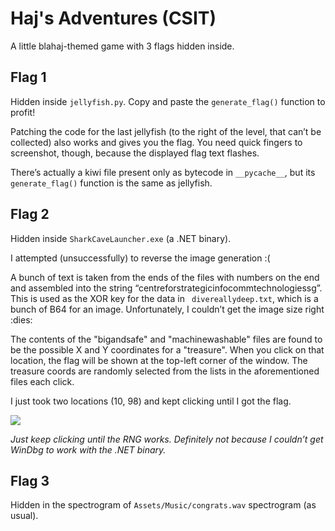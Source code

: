 # Haj's Adventures (CSIT)

A little blahaj-themed game with 3 flags hidden inside. 

## Flag 1
Hidden inside `jellyfish.py`. Copy and paste the `generate_flag()` function to profit!

Patching the code for the last jellyfish (to the right of the level, that can’t be collected) also works and gives you the flag. You need quick fingers to screenshot, though, because the displayed flag text flashes.

There’s actually a kiwi file present only as bytecode in `__pycache__`, but its `generate_flag()` function is the same as jellyfish.

## Flag 2

Hidden inside `SharkCaveLauncher.exe` (a .NET binary).

I attempted (unsuccessfully) to reverse the image generation :(

A bunch of text is taken from the ends of the files with numbers on the end and assembled into the string “centreforstrategicinfocommtechnologiessg”. This is used as the XOR key for the data in ` divereallydeep.txt`, which is a bunch of B64 for an image. Unfortunately, I couldn’t get the image size right :dies:

The contents of the "bigandsafe" and "machinewashable" files are found to be the possible X and Y coordinates for a "treasure". When you click on that location, the flag will be shown at the top-left corner of the window. The treasure coords are randomly selected from the lists in the aforementioned files each click.

I just took two locations (10, 98) and kept clicking until I got the flag.

![](images/flag2.png)

*Just keep clicking until the RNG works. Definitely not because I couldn’t get WinDbg to work with the .NET binary.*

## Flag 3

Hidden in the spectrogram of `Assets/Music/congrats.wav` spectrogram (as usual).
